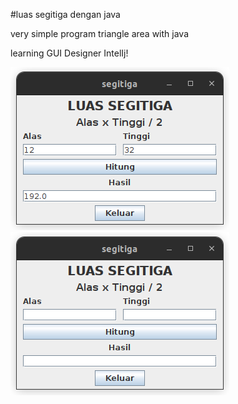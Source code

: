 #luas segitiga dengan java

very simple program triangle area with java

learning GUI Designer IntelIj!

![Screenshot from 2023-01-25 20-21-59.png](screenshot%2FScreenshot%20from%202023-01-25%2020-21-59.png)
![Screenshot from 2023-01-25 20-25-49.png](screenshot%2FScreenshot%20from%202023-01-25%2020-25-49.png)